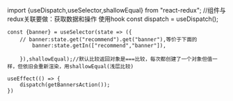   import {useDispatch,useSelector,shallowEqual} from "react-redux";
  //组件与redux关联要做：获取数据和操作 使用hook
const dispatch = useDispatch();

    const {banner} = useSelector(state => ({
        // banner:state.get("recommend").get("banner"),等价于下面的
            banner:state.getIn(["recommend","banner"]),

        }),shallowEqual);//默认比较返回对象是===比较，每次都创建了一个对象但值一样，但依旧会重新渲染，用shallowEqual(浅层比较)

    useEffect(() => {
        dispatch(getBannersAction());
    })
